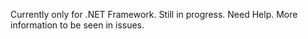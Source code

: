 Currently only for .NET Framework.
Still in progress.
Need Help.
More information to be seen in issues.